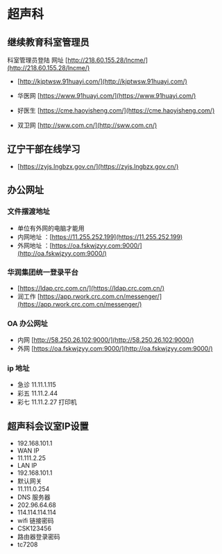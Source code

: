 # 超声科

## 继续教育科室管理员

科室管理员登陆 网址 [http://218.60.155.28/lncme/](http://218.60.155.28/lncme/)


*   [http://kjptwsw.91huayi.com/](http://kjptwsw.91huayi.com/)

* 华医网 [https://www.91huayi.com/](https://www.91huayi.com/)
* 好医生 [https://cme.haoyisheng.com/](https://cme.haoyisheng.com/)
* 双卫网 [http://sww.com.cn/](http://sww.com.cn/)

## 辽宁干部在线学习

* [https://zyjs.lngbzx.gov.cn/](https://zyjs.lngbzx.gov.cn/)

## 办公网址

### 文件摆渡地址

* 单位有外网的电脑才能用
* 内网地址 ：[https://11.255.252.199](https://11.255.252.199)
* 外网地址 ：[https://oa.fskwjzyy.com:9000/](http://oa.fskwjzyy.com:9000/)

### 华润集团统一登录平台

* [https://ldap.crc.com.cn/](https://ldap.crc.com.cn/)
* 润工作 [https://app.rwork.crc.com.cn/messenger/](https://app.rwork.crc.com.cn/messenger/)

### OA 办公网址

* 内网 [http://58.250.26.102:9000/](http://58.250.26.102:9000/)
* 外网 [https://oa.fskwjzyy.com:9000/](http://oa.fskwjzyy.com:9000/)

### ip 地址
* 急诊 11.11.1.115
* 彩五 11.11.2.44
* 彩七 11.11.2.27 打印机 



## 超声科会议室IP设置

* 192.168.101.1
* WAN IP
* 11.111.2.25
* LAN IP
* 192.168.101.1
* 默认网关
* 11.111.0.254
* DNS 服务器
* 202.96.64.68
* 114.114.114.114
* wifi 链接密码
* CSK123456
* 路由器登录密码
* tc7208

